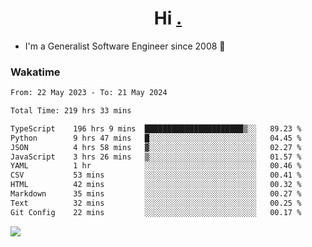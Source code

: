 <h1 align="center">Hi <a href="https://www.hackerrank.com/erasmosaraujo">.</a></h1>
 
- I'm a Generalist Software Engineer  since 2008 🚀
<!--  
<p align="left">
  <a href="https://github.com/erasmosoares/github-readme-stats">
    <img
      align="center"
      src="https://github-readme-stats.vercel.app/api/top-langs/?username=erasmosoares&theme=radical&layout=compact"
    />
  </a>
  <a href="https://github.com/erasmosoares/github-readme-stats">
    [![Harlok's WakaTime stats](https://github-readme-stats.vercel.app/api/wakatime?username=ffflabs)](https://github.com/anuraghazra/github-readme-stats)
  </a>
</p>

<!--
 ### Repo 
 
<p align="left">
 <a href="https://github.com/erasmosoares/github-readme-stats">
    <img
      align="center"
      height="165"
      src="https://github-readme-stats.vercel.app/api/pin?username=erasmosoares&repo=sample-node&title_color=fff&icon_color=f9f9f9&text_color=9f9f9f&bg_color=151515"
    />
  </a>
  <a href="https://github.com/erasmosoares/github-readme-stats">
    <img
      align="center"
      height="165"
      src="https://github-readme-stats.vercel.app/api/pin?username=erasmosoares&repo=sample-node&title_color=fff&icon_color=f9f9f9&text_color=9f9f9f&bg_color=151515"
    />
  </a>
</p>
-->

 ### Wakatime 

<!--START_SECTION:waka-->

```txt
From: 22 May 2023 - To: 21 May 2024

Total Time: 219 hrs 33 mins

TypeScript    196 hrs 9 mins  ██████████████████████▒░░   89.23 %
Python        9 hrs 47 mins   █░░░░░░░░░░░░░░░░░░░░░░░░   04.45 %
JSON          4 hrs 58 mins   ▓░░░░░░░░░░░░░░░░░░░░░░░░   02.27 %
JavaScript    3 hrs 26 mins   ▒░░░░░░░░░░░░░░░░░░░░░░░░   01.57 %
YAML          1 hr            ░░░░░░░░░░░░░░░░░░░░░░░░░   00.46 %
CSV           53 mins         ░░░░░░░░░░░░░░░░░░░░░░░░░   00.41 %
HTML          42 mins         ░░░░░░░░░░░░░░░░░░░░░░░░░   00.32 %
Markdown      35 mins         ░░░░░░░░░░░░░░░░░░░░░░░░░   00.27 %
Text          32 mins         ░░░░░░░░░░░░░░░░░░░░░░░░░   00.25 %
Git Config    22 mins         ░░░░░░░░░░░░░░░░░░░░░░░░░   00.17 %
```

<!--END_SECTION:waka-->

![](https://komarev.com/ghpvc/?username=erasmosoares&color=brightgreen)
